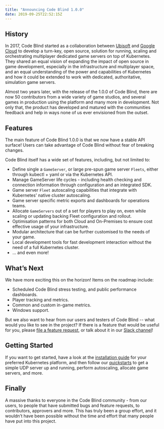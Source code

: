 ```yaml
---
title: "Announcing Code Blind 1.0.0"
date: 2019-09-25T22:52:15Z
---
```


## History

In 2017, Code Blind started as a collaboration between [Ubisoft](https://www.ubisoft.com) and 
[Google Cloud](https://cloud.google.com/) to develop a turn-key, open source, solution for running, scaling and
orchestrating multiplayer dedicated game servers on top of Kubernetes. They shared an equal vision of expanding the
impact of open source in game development, especially in the infrastructure and multiplayer space, and an equal 
understanding of the power and capabilities of Kubernetes and how it could be extended to work with dedicated, 
authoritative, simulation game servers.

Almost two years later, with the release of the 1.0.0 of Code Blind, there are now 50 contributors from a wide variety of
game studios, and several games in production using the platform and many more in development. Not only that, the
product has developed and matured with the communities feedback and help in ways none of us ever envisioned from the
outset.

## Features

The main feature of Code Blind 1.0.0 is that we now have a stable API surface! Users can take advantage of Code Blind without 
fear of breaking changes.

Code Blind itself has a wide set of features, including, but not limited to:

*   Define single a `GameServer`, or large pre-spun game server `Fleets`, either through kubectl + yaml or via the 
    Kubernetes API.
*   Manage GameServer life cycles - including health checking and connection information through configuration and an
    integrated SDK.
*   Game server `Fleet` autoscaling capabilities that integrate with Kubernetes' native cluster autoscaling.
*   Game server specific metric exports and dashboards for operations teams.
*   Allocate `GameServers` out of a set for players to play on, even while scaling or updating backing Fleet
    configuration and rollout.
*   Optimisation patterns for both Cloud and On-Premises to ensure cost effective usage of your infrastructure.
*   Modular architecture that can be further customised to the needs of your game.
*   Local development tools for fast development interaction without the need of a full Kubernetes cluster.
*   … and even more!

## What’s Next

We have more exciting this on the horizon! Items on the roadmap include:

*   Scheduled Code Blind stress testing, and public performance dashboards.
*   Player tracking and metrics.
*   Common and custom in-game metrics.
*   Windows support.

But we also want to hear from our users and testers of Code Blind -- what would you like to see in the project? If there
is a feature that would be useful for you, please 
[file a feature request](https://github.com/googleforgames/agones/issues/new?assignees=&labels=kind%2Ffeature&template=feature_request.md&title=),
or talk about it in our
[Slack channel](https://join.slack.com/t/agones/shared_invite/enQtMzE5NTE0NzkyOTk1LWU3ODAyZjdjMjNlYWIxZTAwODkxMGY3YWEyZjNjMjc4YWM1Zjk0OThlMGU2ZmUyMzRlMDljNDJiNmZlMGQ1M2U)!

## Getting Started

If you want to get started, have a look at the [installation guide](https://agones.dev/docs/installation/) for
your preferred Kubernetes platform, and then follow our [quickstarts](https://agones.dev/docs/getting-started/) to
get a simple UDP server up and running, perform autoscaling, allocate game servers, and more.

## Finally

A massive thanks to everyone in the Code Blind community - from our users, to people that have submitted bugs and feature
requests, to contributors, approvers and more. This has truly been a group effort, and it wouldn’t have been
possible without the time and effort that many people have put into this project.
